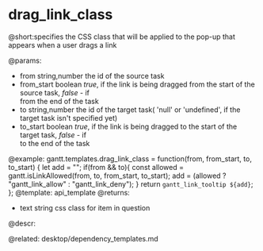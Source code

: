 drag_link_class
=============

@short:specifies the CSS class that will be applied to the pop-up that appears when a user drags a link
	

@params:
- from				string,number			the id of the source task
- from_start		boolean					<i>true</i>, if the link is being dragged from the start of the  source task, <i>false</i> - if <br> from the end of the task
- to				string,number			the id of the target task( 'null' or 'undefined', if the target task isn't specified yet)
- to_start			boolean					<i>true</i>, if the link is being dragged to the start of the target task, <i>false</i> - if <br> to the end of the task


@example:
gantt.templates.drag_link_class = function(from, from_start, to, to_start) {
	let add = "";
	if(from && to){
		const allowed = gantt.isLinkAllowed(from, to, from_start, to_start);
		add = (allowed ? "gantt_link_allow" : "gantt_link_deny");
	}
	return `gantt_link_tooltip ${add}`;
};
@template:	api_template
@returns:
- text		string		css class for item in question

@descr:


@related:
	desktop/dependency_templates.md